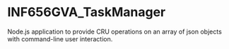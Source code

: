 # INF656GVA_TaskManager
Node.js application to provide CRU operations on an array of json objects with command-line user interaction.
